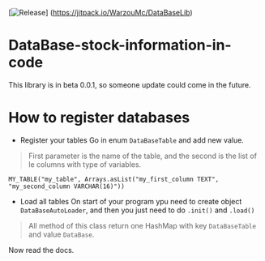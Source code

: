 [![Release](https://jitpack.io/v/WarzouMc/DataBaseLib.svg)]
(https://jitpack.io/WarzouMc/DataBaseLib)

# DataBase-stock-information-in-code

This library is in beta 0.0.1, so someone update could come in the future.

# How to register databases
* Register your tables
Go in enum `DataBaseTable` and add new value.
> First parameter is the name of the table, and the second is the list of le columns with type of variables.
 
 `MY_TABLE("my_table", Arrays.asList("my_first_column TEXT", "my_second_column VARCHAR(16)"))`

* Load all tables
On start of your program ypu need to create object `DataBaseAutoLoader`, and then you just need to do `.init()` and `.load()`
> All method of this class return one HashMap with key `DataBaseTable` and value `DataBase`.

Now read the docs.
